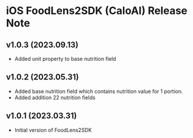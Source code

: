 # iOS FoodLens2SDK (CaloAI) Release Note
## v1.0.3 (2023.09.13)
- Added unit property to base nutrition field
## v1.0.2 (2023.05.31)
- Added base nutrition field which contains nutrition value for 1 portion.
- Added addition 22 nutrition fields
## v1.0.1 (2023.03.31)
- Initial version of FoodLens2SDK
